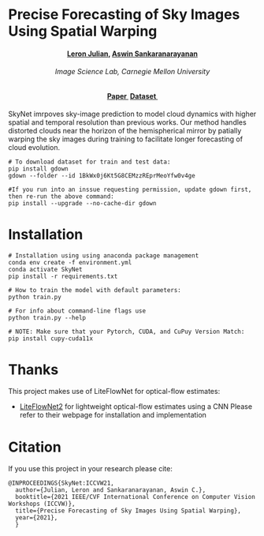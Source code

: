 # Precise Forecasting of Sky Images Using Spatial Warping

<h4 align="center"><b><a href="https://leronjulian.github.io/" target="_blank">Leron
Julian</a>, <a href="https://www.ece.cmu.edu/directory/bios/sankaranarayanan-aswin.html" target="_blank">Aswin
Sankaranarayanan</a></b></h4>

<h6 align="center"><i>Image Science Lab, Carnegie Mellon University</i></h6>

<h4 align="center">
<a href="http://imagesci.ece.cmu.edu/files/paper/2021/SkyNet_ICCVW21.pdf" target="_blank">Paper&nbsp</a>
<a href="https://drive.google.com/drive/folders/1BkWx0j6Kt5G8CEMzzREprMeoYfw0v4ge?usp=drive_link" target="_blank"><b>Dataset&nbsp</b></a>
</h4>


 SkyNet imrpoves sky-image prediction to model cloud dynamics with higher spatial and temporal resolution than previous works. Our method handles distorted clouds near the horizon of the hemispherical mirror by patially warping the sky images during training to facilitate longer forecasting of cloud evolution. 

```shell
# To download dataset for train and test data:
pip install gdown
gdown --folder --id 1BkWx0j6Kt5G8CEMzzREprMeoYfw0v4ge

#If you run into an inssue requesting permission, update gdown first, then re-run the above command:
pip install --upgrade --no-cache-dir gdown
 ```

# Installation

```shell
# Installation using using anaconda package management 
conda env create -f environment.yml
conda activate SkyNet
pip install -r requirements.txt
```

```shell
# How to train the model with default parameters:
python train.py
```

```shell
# For info about command-line flags use
python train.py --help
```

```shell
# NOTE: Make sure that your Pytorch, CUDA, and CuPuy Version Match:
pip install cupy-cuda11x
```

# Thanks
This project makes use of LiteFlowNet for optical-flow estimates:
* [LiteFlowNet2](https://github.com/twhui/LiteFlowNet) for lightweight optical-flow estimates using a CNN
Please refer to their webpage for installation and implementation

# Citation
If you use this project in your research please cite:
```
@INPROCEEDINGS{SkyNet:ICCVW21,
  author={Julian, Leron and Sankaranarayanan, Aswin C.},
  booktitle={2021 IEEE/CVF International Conference on Computer Vision Workshops (ICCVW)}, 
  title={Precise Forecasting of Sky Images Using Spatial Warping}, 
  year={2021},
  }
```



